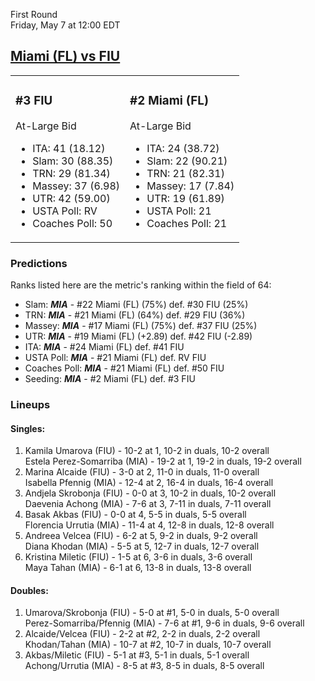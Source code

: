 First Round  
Friday, May 7 at 12:00 EDT
## [Miami (FL) vs FIU](https://www.ncaa.com/game/5833652) 

<table><tr><td>  

### #3 FIU  

At-Large Bid  
- ITA: 41 (18.12)  
- Slam: 30 (88.35)  
- TRN: 29 (81.34)  
- Massey: 37 (6.98)  
- UTR: 42 (59.00)  
- USTA Poll: RV  
- Coaches Poll: 50  

</td><td>  

### #2 Miami (FL)  

At-Large Bid  
- ITA: 24 (38.72)  
- Slam: 22 (90.21)  
- TRN: 21 (82.31)  
- Massey: 17 (7.84)  
- UTR: 19 (61.89)  
- USTA Poll: 21  
- Coaches Poll: 21  

</td></tr></table>  

 ### Predictions  

Ranks listed here are the metric's ranking within the field of 64:  
- Slam: ***MIA*** - #22 Miami (FL) (75%) def. #30 FIU (25%)  
- TRN: ***MIA*** - #21 Miami (FL) (64%) def. #29 FIU (36%)  
- Massey: ***MIA*** - #17 Miami (FL) (75%) def. #37 FIU (25%)  
- UTR: ***MIA*** - #19 Miami (FL) (+2.89) def. #42 FIU (-2.89)  
- ITA: ***MIA*** - #24 Miami (FL) def. #41 FIU  
- USTA Poll: ***MIA*** - #21 Miami (FL) def. RV FIU  
- Coaches Poll: ***MIA*** - #21 Miami (FL) def. #50 FIU  
- Seeding: ***MIA*** - #2 Miami (FL) def. #3 FIU  

 ### Lineups  

 #### Singles:  
1. Kamila Umarova (FIU) - 10-2 at 1, 10-2 in duals, 10-2 overall  
  Estela Perez-Somarriba (MIA) - 19-2 at 1, 19-2 in duals, 19-2 overall
2. Marina Alcaide (FIU) - 3-0 at 2, 11-0 in duals, 11-0 overall  
  Isabella Pfennig (MIA) - 12-4 at 2, 16-4 in duals, 16-4 overall
3. Andjela Skrobonja (FIU) - 0-0 at 3, 10-2 in duals, 10-2 overall  
  Daevenia Achong (MIA) - 7-6 at 3, 7-11 in duals, 7-11 overall
4. Basak Akbas (FIU) - 0-0 at 4, 5-5 in duals, 5-5 overall  
  Florencia Urrutia (MIA) - 11-4 at 4, 12-8 in duals, 12-8 overall
5. Andreea Velcea (FIU) - 6-2 at 5, 9-2 in duals, 9-2 overall  
  Diana Khodan (MIA) - 5-5 at 5, 12-7 in duals, 12-7 overall
6. Kristina Miletic (FIU) - 1-5 at 6, 3-6 in duals, 3-6 overall  
  Maya Tahan (MIA) - 6-1 at 6, 13-8 in duals, 13-8 overall

 #### Doubles:  
1. Umarova/Skrobonja (FIU) - 5-0 at #1, 5-0 in duals, 5-0 overall  
  Perez-Somarriba/Pfennig (MIA) - 7-6 at #1, 9-6 in duals, 9-6 overall
2. Alcaide/Velcea (FIU) - 2-2 at #2, 2-2 in duals, 2-2 overall  
  Khodan/Tahan (MIA) - 10-7 at #2, 10-7 in duals, 10-7 overall
3. Akbas/Miletic (FIU) - 5-1 at #3, 5-1 in duals, 5-1 overall  
  Achong/Urrutia (MIA) - 8-5 at #3, 8-5 in duals, 8-5 overall